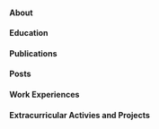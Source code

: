 #### About

#### Education

#### Publications

#### Posts

#### Work Experiences

#### Extracurricular Activies and Projects
